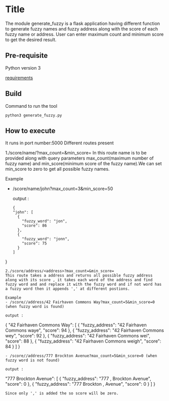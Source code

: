 # Title
The module generate_fuzzy is a flask application having different function to generate fuzzy names and fuzzy address along with the score of each fuzzy name or address. User can enter maximum count and minimum score to get the desired result.

## Pre-requisite
Python version 3

[requirements](../b1/requiremeny.txt)

## Build 
Command to run the tool 

`python3 generate_fuzzy.py`

## How to execute
It runs in port number:5000
Different routes present

1./score/name/<name>?max_count=&min_score=
In this route name is to be provided along with query parameters max_count(maximum number of fuzzy name) and min_score(minimum score of the fuzzy name).We can set min_score to zero to get all possible fuzzy names.

Example
- /score/name/john?max_count=3&min_score=50

  output : 
  ```
  {
  "john": [
    {
      "fuzzy_word": "jon", 
      "score": 86
    }, 
    {
      "fuzzy_word": "jonn", 
      "score": 75
    }
  ]
}
```
2./score/address/<address>?max_count=&min_score=
This route takes a address and returns all possible fuzzy address along with its score , it takes each word of the address and find fuzzy word and and replace it with the fuzzy word and if not word has a fuzzy word then it appends ',' at different postions.

Example
- /score//address/42 Fairhaven Commons Way?max_count=5&min_score=0 (when fuzzy word is found)

output :

```
{
  "42 Fairhaven Commons Way": [
    {
      "fuzzy_address": "42 Fairhaven Commons waye", 
      "score": 94
    }, 
    {
      "fuzzy_address": "42 Fairhaven Commons wey", 
      "score": 92
    }, 
    {
      "fuzzy_address": "42 Fairhaven Commons wei", 
      "score": 88
    }, 
    {
      "fuzzy_address": "42 Fairhaven Commons weigh", 
      "score": 84
    }
  ]
}
```
- /score//address/777 Brockton Avenue?max_count=5&min_score=0 (when fuzzy word is not found)

output :

```

  "777 Brockton Avenue": [
    {
      "fuzzy_address": "777 , Brockton Avenue", 
      "score": 0
    }, 
    {
      "fuzzy_address": "777 Brockton , Avenue", 
      "score": 0
    }
  ]
}

```
Since only ',' is added the so score will be zero.

